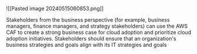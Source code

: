 ![[Pasted image 20240515060853.png]]

Stakeholders from the business perspective (for example, business managers, finance managers, and strategy stakeholders) can use the AWS CAF to create a strong business case for cloud adoption and prioritize cloud adoption initiatives. Stakeholders should ensure that an organization's business strategies and goals align with its IT strategies and goals
